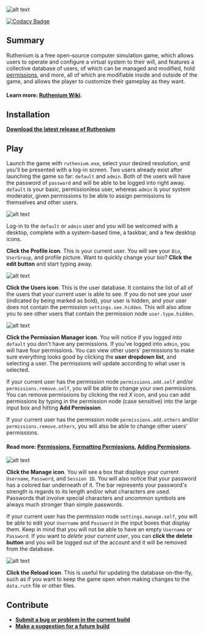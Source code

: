 ![alt text](https://i.imgur.com/673fMPp.png "Ruthenium Logo")

[![Codacy Badge](https://api.codacy.com/project/badge/Grade/c56cb271c2fa498e95f77f0a9ee364fb)](https://www.codacy.com/app/KithM/Ruthenium?utm_source=github.com&amp;utm_medium=referral&amp;utm_content=KithM/Ruthenium&amp;utm_campaign=Badge_Grade)

## Summary
Ruthenium is a free open-source computer simulation game, which allows users to operate and configure a virtual system to their will, and features a collective database of users, of which can be managed and modified, hold [permissions](https://github.com/KithM/Ruthenium/wiki/Permissions), and more, all of which are modifiable inside and outside of the game, and allows the player to customize their gameplay as they want.

#### <b>Learn more: [Ruthenium Wiki](https://github.com/KithM/Ruthenium/wiki).</b>

## Installation
<b>[Download the latest release of Ruthenium](https://github.com/KithM/Ruthenium/releases/latest)</b><br>

## Play
Launch the game with `ruthenium.exe`, select your desired resolution, and you'll be presented with a log-in screen. Two users already exist after launching the game so far: `default` and `admin`. Both of the users will have the password of `password` and will be able to be logged into right away. `default` is your basic, permissionless user, whereas `admin` is your system moderator, given permissions to be able to assign permissions to themselves and other users.

![alt text](https://i.imgur.com/XeabokP.png "Log-in Screen")

Log-in to the `default` or `admin` user and you will be welcomed with a desktop, complete with a system-based time, a taskbar, and a few desktop icons. 

<b>Click the Profile icon</b>. This is your current user. You will see your `Bio`, `UserGroup`, and profile picture. Want to quickly change your bio? <b>Click the edit button</b> and start typing away.

![alt text](https://i.imgur.com/5voeO68.png "User Profile")

<b>Click the Users icon</b>. This is the user database. It contains the list of all of the users that your current user is able to see. If you do not see your user (indicated by being marked as bold), your user is hidden, and your user does not contain the permission `settings.see.hidden`. This will also allow you to see other users that contain the permission node `user.type.hidden`.

![alt text](https://i.imgur.com/BwWiHZO.png "User Database")

<b>Click the Permission Manager icon</b>. You will notice if you logged into `default` you don't have any permissions. If you've logged into `admin`, you will have four permissions. You can view other users' permissions to make sure everything looks good by clicking the <b>user dropdown list</b>, and selecting a user. The permissions will update according to what user is selected. 

If your current user has the permission node `permissions.add.self` and/or `permissions.remove.self`, you will be able to change your own permissions. You can remove permissions by clicking the red <i>X</i> icon, and you can add permissions by typing in the permission node (case sensitive) into the large input box and hitting <b>Add Permission</b>.

If your current user has the permission node `permissions.add.others` and/or `permissions.remove.others`, you will also be able to change other users' permissions.

#### <b>Read more: [Permissions](https://github.com/KithM/Ruthenium/wiki/Permissions), [Formatting Permissions](https://github.com/KithM/Ruthenium/wiki/Permissions#formatting-permissions), [Adding Permissions](https://github.com/KithM/Ruthenium/wiki/Permissions#adding-permissions-within-the-xml-file).</b>

![alt text](https://i.imgur.com/pQXXJoK.png "Permission Manager")

<b>Click the Manage icon</b>. You will see a box that displays your current `Username`, `Password`, and `Session ID`. You will also notice that your password has a colored bar underneath of it. The bar represents your password's strength is regards to its length and/or what characters are used. Passwords that involve special characters and uncommon symbols are always much stronger than simple passwords.

If your current user has the permission node `settings.manage.self`, you will be able to edit your `Username` and `Password` in the input boxes that display them. Keep in mind that you will not be able to have an empty `Username` or `Password`. If you want to <i>delete your current user</i>, you can <b>click the delete button</b> and you will be logged out of the account and it will be removed from the database.

![alt text](https://i.imgur.com/Q9yDreT.png "User Management")

<b>Click the Reload icon</b>. This is useful for updating the database on-the-fly, such as if you want to keep the game open when making changes to the `data.ruth` file or other files.

## Contribute
- <b>[Submit a bug or problem in the current build](https://github.com/KithM/Ruthenium/issues/new)</b>
- <b>[Make a suggestion for a future build](https://github.com/KithM/Ruthenium/issues/new)</b>
